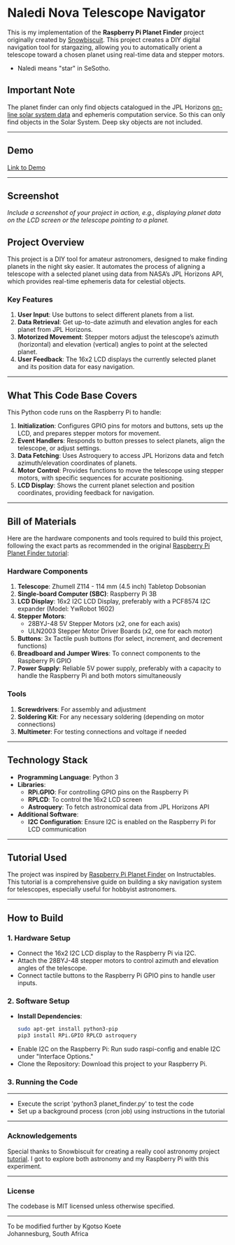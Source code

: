 # Naledi Nova Telescope Navigator

This is my implementation of the **Raspberry Pi Planet Finder** project originally created by [Snowbiscuit](https://www.instructables.com/member/snowbiscuit/). This project creates a DIY digital navigation tool for stargazing, allowing you to automatically orient a telescope toward a chosen planet using real-time data and stepper motors.

- Naledi means "star" in SeSotho.

## Important Note

The planet finder can only find objects catalogued in the JPL Horizons [on-line solar system data](https://ssd.jpl.nasa.gov/horizons/app.html#/) and ephemeris computation service. So this can only find objects in the Solar System. Deep sky objects are not included.

---

## Demo

[Link to Demo](?)

---

## Screenshot

_Include a screenshot of your project in action, e.g., displaying planet data on the LCD screen or the telescope pointing to a planet._

## Project Overview

This project is a DIY tool for amateur astronomers, designed to make finding planets in the night sky easier. It automates the process of aligning a telescope with a selected planet using data from NASA’s JPL Horizons API, which provides real-time ephemeris data for celestial objects.

### Key Features

1. **User Input**: Use buttons to select different planets from a list.
2. **Data Retrieval**: Get up-to-date azimuth and elevation angles for each planet from JPL Horizons.
3. **Motorized Movement**: Stepper motors adjust the telescope’s azimuth (horizontal) and elevation (vertical) angles to point at the selected planet.
4. **User Feedback**: The 16x2 LCD displays the currently selected planet and its position data for easy navigation.

---

## What This Code Base Covers

This Python code runs on the Raspberry Pi to handle:

1. **Initialization**: Configures GPIO pins for motors and buttons, sets up the LCD, and prepares stepper motors for movement.
2. **Event Handlers**: Responds to button presses to select planets, align the telescope, or adjust settings.
3. **Data Fetching**: Uses Astroquery to access JPL Horizons data and fetch azimuth/elevation coordinates of planets.
4. **Motor Control**: Provides functions to move the telescope using stepper motors, with specific sequences for accurate positioning.
5. **LCD Display**: Shows the current planet selection and position coordinates, providing feedback for navigation.

---

## Bill of Materials

Here are the hardware components and tools required to build this project, following the exact parts as recommended in the original [Raspberry Pi Planet Finder tutorial](https://www.instructables.com/Raspberry-Pi-Planet-Finder/):

### Hardware Components

1. **Telescope**: Zhumell Z114 - 114 mm (4.5 inch) Tabletop Dobsonian
2. **Single-board Computer (SBC)**: Raspberry Pi 3B
3. **LCD Display**: 16x2 I2C LCD Display, preferably with a PCF8574 I2C expander (Model: YwRobot 1602)
4. **Stepper Motors**:
   - 28BYJ-48 5V Stepper Motors (x2, one for each axis)
   - ULN2003 Stepper Motor Driver Boards (x2, one for each motor)
5. **Buttons**: 3x Tactile push buttons (for select, increment, and decrement functions)
6. **Breadboard and Jumper Wires**: To connect components to the Raspberry Pi GPIO
7. **Power Supply**: Reliable 5V power supply, preferably with a capacity to handle the Raspberry Pi and both motors simultaneously

### Tools

1. **Screwdrivers**: For assembly and adjustment
2. **Soldering Kit**: For any necessary soldering (depending on motor connections)
3. **Multimeter**: For testing connections and voltage if needed

---

## Technology Stack

- **Programming Language**: Python 3
- **Libraries**:
  - **RPi.GPIO**: For controlling GPIO pins on the Raspberry Pi
  - **RPLCD**: To control the 16x2 LCD screen
  - **Astroquery**: To fetch astronomical data from JPL Horizons API
- **Additional Software**:
  - **I2C Configuration**: Ensure I2C is enabled on the Raspberry Pi for LCD communication

---

## Tutorial Used

The project was inspired by [Raspberry Pi Planet Finder](https://www.instructables.com/Raspberry-Pi-Planet-Finder/) on Instructables. This tutorial is a comprehensive guide on building a sky navigation system for telescopes, especially useful for hobbyist astronomers.

---

## How to Build

### 1. Hardware Setup

- Connect the 16x2 I2C LCD display to the Raspberry Pi via I2C.
- Attach the 28BYJ-48 stepper motors to control azimuth and elevation angles of the telescope.
- Connect tactile buttons to the Raspberry Pi GPIO pins to handle user inputs.

### 2. Software Setup

- **Install Dependencies**:
  ```bash
  sudo apt-get install python3-pip
  pip3 install RPi.GPIO RPLCD astroquery
  ```
- Enable I2C on the Raspberry Pi: Run sudo raspi-config and enable I2C under "Interface Options."
- Clone the Repository: Download this project to your Raspberry Pi.

### 3. Running the Code

---

- Execute the script 'python3 planet_finder.py' to test the code
- Set up a background process (cron job) using instructions in the tutorial

---

### Acknowledgements

Special thanks to Snowbiscuit for creating a really cool astronomy project [tutorial](https://www.instructables.com/Raspberry-Pi-Planet-Finder/). I got to explore both astronomy and my Raspberry Pi with this experiment.

---

### License

The codebase is MIT licensed unless otherwise specified.

---

To be modified further by Kgotso Koete
<br/>
Johannesburg, South Africa

